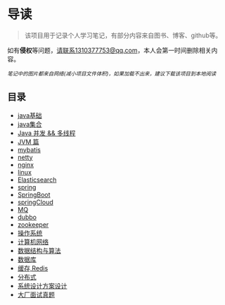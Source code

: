 #  导读

> 该项目用于记录个人学习笔记，有部分内容来自图书、博客、github等。

如有**侵权**等问题，请联系1310377753@qq.com，本人会第一时间删除相关内容。

*<small>笔记中的图片都来自网络(减小项目文件体积)，如果加载不出来，建议下载该项目到本地阅读</small>*

## 目录

* [java基础](/interview/java基础/Java基础面试题.md)
* [java集合](/interview/java集合/Java集合面试题答案.md)
* [Java 并发 && 多线程](/interview/Java并发&&多线程/Java并发&&多线程.md)
* [JVM 篇](/interview/JVM篇/JVM面试题.md)
* [mybatis](/interview/mybatis/mybatis面试题.md)
* [netty](/interview/netty/netty面试题.md)
* [nginx](/interview/nginx/nginx面试题.md)
* [linux](/interview/linux/linux命令面试题.md)
* [Elasticsearch](/interview/Elasticsearch/Elasticsearch面试.md)
* [spring](/interview/spring面试题/spring相关面试题.md)
* [SpringBoot](/study/SpringBoot/README.md)
* [springCloud](/interview/springCloud/springCloud面试题.md)
* [MQ](/interview/消息队列/消息队列面试题.md)
* [dubbo](/interview/dubbo/dubbo面试题/dubbo面试题.md)
* [zookeeper](/interview/zookeeper/zookeeper面试题.md)
* [操作系统](/interview/操作系统/操作系统面试题.md)
* [计算机网络](/interview/计算机网络/计算机网络面试.md)
* [数据结构与算法](/interview/数据结构与算法/数据结构与算法面试题.md)
* [数据库](/interview/数据库/数据库面试题.md)
* [缓存,Redis](/interview/缓存,Redis/Redis缓存面试题.md)
* [分布式](/interview/分布式/分布式面试题.md)
* [系统设计方案设计](/interview/系统设计方案设计/大厂系统设计方案面试题.md)
* [大厂面试真题](/interview/大厂面试真题/大厂面试真题.md)
